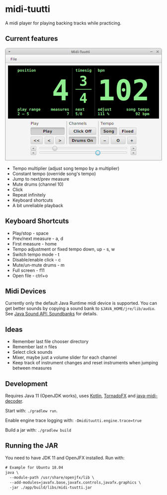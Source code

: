 # midi-tuutti

A midi player for playing backing tracks while practicing.

## Current features

![Midi-Tuutti Demo](/midi-tuutti-demo.png)

* Tempo multiplier (adjust song tempo by a multiplier)
* Constant tempo (override song's tempo)
* Jump to next/prev measure
* Mute drums (channel 10)
* Click
* Repeat infinitely
* Keyboard shortcuts
* A bit unreliable playback

## Keyboard Shortcuts

* Play/stop - space
* Prev/next measure - a, d
* First measure - home
* Tempo adjustment or fixed tempo down, up - s, w
* Switch tempo mode - t
* Disable/enable click - c
* Mute/un-mute drums - m
* Full screen - f11
* Open file - ctrl+o

## Midi Devices
Currently only the default Java Runtime midi device is supported. You can get
better sounds by copying a sound bank to `$JAVA_HOME/jre/lib/audio`. See
[Java Sound API: Soundbanks](https://www.oracle.com/technetwork/java/soundbanks-135798.html) for details.

## Ideas
* Remember last file chooser directory
* Remember last n files
* Select click sounds
* Mixer, maybe just a volume slider for each channel
* Keep track of instrument changes and reset instruments when jumping between measures

## Development
Requires Java 11 (OpenJDK works), uses [Kotlin](https://kotlinlang.org/), 
[TornadoFX](https://github.com/edvin/tornadofx) and [java-midi-decoder](https://github.com/suniala/java-midi-decoder).

Start with: `./gradlew run`.

Enable engine trace logging with: `-Dmidituutti.engine.trace=true`

Build a jar with: `./gradlew build`

## Running the JAR
You need to have JDK 11 and OpenJFX installed. Run with:
```
# Example for Ubuntu 18.04
java \
  --module-path /usr/share/openjfx/lib \
  --add-modules=javafx.base,javafx.controls,javafx.graphics \
  -jar ./app/build/libs/midi-tuutti.jar
```
